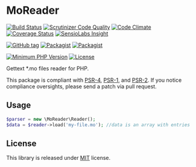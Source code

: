 # MoReader
[![Build Status](https://api.travis-ci.org/MAXakaWIZARD/MoReader.png?branch=master)](https://travis-ci.org/MAXakaWIZARD/MoReader)
[![Scrutinizer Code Quality](https://scrutinizer-ci.com/g/MAXakaWIZARD/MoReader/badges/quality-score.png?b=master)](https://scrutinizer-ci.com/g/MAXakaWIZARD/MoReader/?branch=master)
[![Code Climate](https://codeclimate.com/github/MAXakaWIZARD/MoReader/badges/gpa.svg)](https://codeclimate.com/github/MAXakaWIZARD/MoReader)
[![Coverage Status](https://coveralls.io/repos/MAXakaWIZARD/MoReader/badge.svg?branch=master)](https://coveralls.io/r/MAXakaWIZARD/MoReader?branch=master)
[![SensioLabs Insight](https://img.shields.io/sensiolabs/i/0e33f564-fad4-4f89-8078-8c9d0772b0c4.svg)](https://insight.sensiolabs.com/projects/0e33f564-fad4-4f89-8078-8c9d0772b0c4)

[![GitHub tag](https://img.shields.io/github/tag/MAXakaWIZARD/MoReader.svg?label=latest)](https://packagist.org/packages/maxakawizard/mo-reader)
[![Packagist](https://img.shields.io/packagist/dt/maxakawizard/mo-reader.svg)](https://packagist.org/packages/maxakawizard/mo-reader)
[![Packagist](https://img.shields.io/packagist/dm/maxakawizard/mo-reader.svg)](https://packagist.org/packages/maxakawizard/mo-reader)

[![Minimum PHP Version](http://img.shields.io/badge/php-%3E%3D%205.3-8892BF.svg)](https://php.net/)
[![License](https://img.shields.io/packagist/l/maxakawizard/mo-reader.svg)](https://packagist.org/packages/maxakawizard/mo-reader)

Gettext *.mo files reader for PHP.

This package is compliant with [PSR-4](http://www.php-fig.org/psr/4/), [PSR-1](http://www.php-fig.org/psr/1/), and [PSR-2](http://www.php-fig.org/psr/2/).
If you notice compliance oversights, please send a patch via pull request.

## Usage
```php
$parser = new \MoReader\Reader();
$data = $reader->load('my-file.mo'); //data is an array with entries
```

## License
This library is released under [MIT](http://www.tldrlegal.com/license/mit-license) license.
